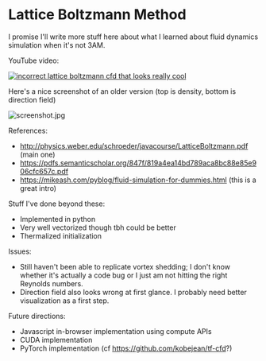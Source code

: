 Lattice Boltzmann Method
========================

I promise I'll write more stuff here about what I learned about fluid dynamics simulation when it's not 3AM.

YouTube video:

[![incorrect lattice boltzmann cfd that looks really cool](https://img.youtube.com/vi/b8ZVsETpFUE/0.jpg)](https://www.youtube.com/watch?v=b8ZVsETpFUE)

Here's a nice screenshot of an older version (top is density, bottom is direction field)

![screenshot.jpg](screenshot.jpg)

References:
- http://physics.weber.edu/schroeder/javacourse/LatticeBoltzmann.pdf (main one)
- https://pdfs.semanticscholar.org/847f/819a4ea14bd789aca8bc88e85e906cfc657c.pdf
- https://mikeash.com/pyblog/fluid-simulation-for-dummies.html (this is a great intro)

Stuff I've done beyond these:
- Implemented in python
- Very well vectorized though tbh could be better
- Thermalized initialization

Issues:
- Still haven't been able to replicate vortex shedding; I don't know whether it's actually a code bug or I just am not hitting the right Reynolds numbers.
- Direction field also looks wrong at first glance. I probably need better visualization as a first step.

Future directions:
- Javascript in-browser implementation using compute APIs
- CUDA implementation
- PyTorch implementation (cf https://github.com/kobejean/tf-cfd?)

